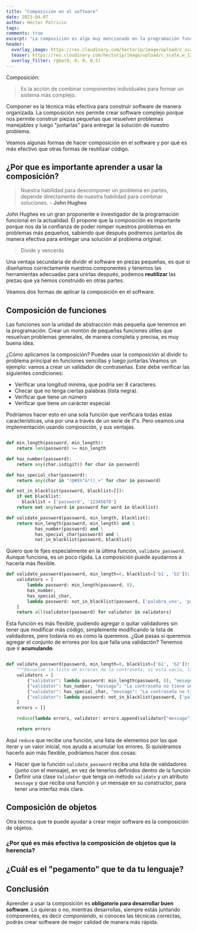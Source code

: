```yaml
---
title: "Composición en el software"
date: 2023-04-07
author: Héctor Patricio
tags:
comments: true
excerpt: "La composición es algo muy mencionado en la programación funcional, vamos a ver cómo se aplica al desarrollo de software también fuera de ella."
header:
  overlay_image: https://res.cloudinary.com/hectorip/image/upload/c_scale,w_1200/v1679150874/sam-moghadam-khamseh-VwHzE0aFQfY-unsplash_lpqwqn.jpg
  teaser: https://res.cloudinary.com/hectorip/image/upload/c_scale,w_1200/v1679150874/sam-moghadam-khamseh-VwHzE0aFQfY-unsplash_lpqwqn.jpg
  overlay_filter: rgba(0, 0, 0, 0.5)
---
```


Composición:

> Es la acción de combinar componentes individuales para formar un sistema más complejo.

Componer es la técnica más efectiva para construir software de manera organizada. La composición nos permite crear software complejo porque nos permite construir piezas pequeñas que resuelven problemas manejables y luego "juntarlas" para entregar la solución de nuestro problema.

Veamos algunas formas de hacer composición en el software y por qué es más efectivo que otras formas de reutilizar código.

## ¿Por que es importante aprender a usar la composición?

> Nuestra habilidad para descomponer un problema en partes, depende
directamente de nuestra habilidad para combinar soluciones. - **John Hughes**

John Hughes es un gran proponente e investigador de la programación funcional en la actualidad. Él propone que la composición es importante porque nos da la confianza de poder romper nuestros problemas en problemas más pequeños, sabiendo que después podremos juntarlos de manera efectiva para entregar una solución al problema original.

> Divide y vencerás

Una ventaja secundaria de dividir el software en piezas pequeñas, es que si diseñamos correctamente nuestros componentes y tenemos las herramientas adecuadas para unirlas después, podemos **reutilizar** las piezas que ya hemos construido en otras partes.

Veamos dos formas de aplicar la composición en el software.

## Composición de funciones

Las funciones son la unidad de abstracción más pequeña que tenemos en la programación. Crear un montón de pequeñas funciones útiles que resuelvan problemas generales, de manera completa y precisa, es muy buena idea.

¿Cómo aplicamos la composición? Puedes usar la composición al dividir tu problema principal en funciones sencillas y luego juntarlas.Veamos un ejemplo: vamos a crear un validador de contraseñas. Este debe verificar las siguientes condiciones:

- Verificar una longitud mínima, que podría ser 8 caracteres.
- Checar que no tenga ciertas palabras (lista negra).
- Verificar que tiene un número
- Verificar que tiene un carácter especial

Podríamos hacer esto en una sola función que verificara todas estas características, una por una a través de un serie de if's. Pero veamos una implementación usando composición, y sus ventajas.

```python

def min_length(password, min_length):
    return len(password) >= min_length

def has_number(password):
    return any(char.isdigit() for char in password)

def has_special_char(password):
    return any(char in "!@#$%^&*()_+" for char in password)

def not_in_blacklist(password, blacklist=[]):
    if not blacklist:
      blacklist = ['password', '12345678']
    return not any(word in password for word in blacklist)

def validate_password(password, min_length, blacklist):
    return min_length(password, min_length) and \
           has_number(password) and \
           has_special_char(password) and \
           not_in_blacklist(password, blacklist)
```

Quiero que te fijes especialmente en la última función, `validate_password`. Aunque funciona, es un poco rígida. La composición puede ayudarnos a hacerla más flexible.

```python
def validate_password(password, min_length=8, blacklist=['b1', 'b2']):
    validators = [
        lambda password: min_length(password, 8),
        has_number,
        has_special_char,
        lambda password: not_in_blacklist(password, ['palabra_uno', 'palabra_dos'])
    ]
    return all(validator(password) for validator in validators)
```

Esta función es más flexible, pudiendo agregar o quitar validadores sin tener que modificar más código, simplemente modificando la lista de validadores, pero todavía no es como la queremos. ¿Qué pasas si queremos agregar el conjunto de errores por los que falla una validación? Tenemos que ir **acumulando**:

```python

def validate_password(password, min_length=8, blacklist=['b1', 'b2']):
    """Devuelve la lista de errores de la contraseña, si está vacía, la contraseña es válida"""
    validators = [
        {"validator": lambda password: min_length(password, 8), "mesage": "La contraseña es muy corta"},
        {"validator": has_number, "message": "La contraseña no tiene un número"},
        {"validator": has_special_char, "message": "La contraseña no tiene un carácter especial"},
        {"validator": lambda password: not_in_blacklist(password, ['palabra_uno', 'palabra_dos']), "message": "La contraseña tiene palabras prohibidas"}
    ]
    errors = []

    reduce(lambda errors, validator: errors.append(validator["message"]) if not validator["validator"](password) else errors, validators, errors)

    return errors

```

Aquí `reduce` que recibe una función, una lista de elementos por las que iterar y un valor inicial, nos ayuda a acumular los errores. Si quisiéramos hacerlo aún más flexible, podríamos hacer dos cosas:

- Hacer que la función `validate_password` reciba una lista de validadores (junto con el mensaje), en vez de tenerlos definidos dentro de la función
- Definir una clase `Validator` que tenga un método `validate` y un atributo `message` y que reciba una función y un mensaje en su constructor, para tener una interfaz más clara.


## Composición de objetos

Otra técnica que te puede ayudar a crear mejor software es la composición de objetos.

### ¿Por qué es más efectiva la composición de objetos que la herencia?

## ¿Cuál es el "pegamento" que te da tu lenguaje?



## Conclusión

Aprender a usar la composición es **obligatorio para desarrollar buen software**. Lo quieras o no, mientras desarrollas, siempre estás juntando componentes, es decir _componiendo_, si conoces las técnicas correctas, podrás crear software de mejor calidad de manera más rápida.
